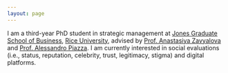 ```yaml
---
layout: page
---
```


I am a third-year PhD student in strategic management at [Jones Graduate School of Business](https://business.rice.edu/), [Rice University](https://www.rice.edu/), advised by [Prof. Anastasiya Zavyalova](https://business.rice.edu/person/anastasiya-zavyalova) and [Prof. Alessandro Piazza](https://business.rice.edu/person/alessandro-piazza). I am currently interested in social evaluations (i.e., status, reputation, celebrity, trust, legitimacy, stigma) and digital platforms.<br>